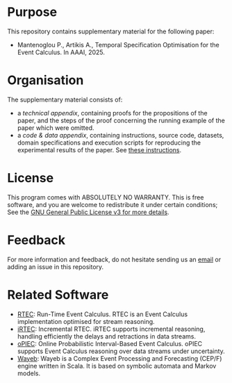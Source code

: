 # Purpose

This repository contains supplementary material for the following paper:

- Mantenoglou P., Artikis A., Temporal Specification Optimisation for the Event Calculus. In AAAI, 2025.

# Organisation

The supplementary material consists of: 

- a *technical appendix*, containing proofs for the propositions of the paper, and the steps of the proof concerning the running example of the paper which were omitted.
- a *code & data appendix*, containing instructions, source code, datasets, domain specifications and execution scripts for reproducing the experimental results of the paper. See [these instructions](code_and_data_appendix/README.md). 

# License

This program comes with ABSOLUTELY NO WARRANTY. This is free software, and you are welcome to redistribute it under certain conditions; See the [GNU General Public License v3 for more details](https://www.gnu.org/licenses/gpl-3.0.en.html).

# Feedback 

For more information and feedback, do not hesitate sending us an [email](periklismant1@gmail.com) or adding an issue in this repository.

# Related Software
- [RTEC](https://github.com/aartikis/rtec): Run-Time Event Calculus. RTEC is an Event Calculus implementation optimised for stream reasoning. 
- [iRTEC](https://github.com/eftsilio/Incremental_RTEC): Incremental RTEC. iRTEC supports incremental reasoning, handling efficiently the delays and retractions in data streams.
- [oPIEC](https://github.com/Periklismant/oPIEC): Online Probabilistic Interval-Based Event Calculus. oPIEC supports Event Calculus reasoning over data streams under uncertainty.
- [Wayeb](https://github.com/ElAlev/Wayeb): Wayeb is a Complex Event Processing and Forecasting (CEP/F) engine written in Scala. It is based on symbolic automata and Markov models.

